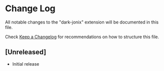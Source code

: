 # Change Log

All notable changes to the "dark-jonix" extension will be documented in this file.

Check [Keep a Changelog](http://keepachangelog.com/) for recommendations on how to structure this file.

## [Unreleased]

- Initial release
